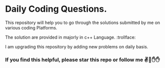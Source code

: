 # Daily Coding Questions.

This repository will help you to go through the solutions submitted by me on various coding Platforms.

The solution are provided in majorly in c++ Language. :trollface:

I am upgrading this repository by adding new problems on daily basis.

### If you find this helpful, please star this repo or follow me  :v::wave::hand::raised_hand:

